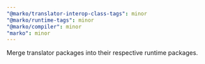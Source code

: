 ```yaml
---
"@marko/translator-interop-class-tags": minor
"@marko/runtime-tags": minor
"@marko/compiler": minor
"marko": minor
---
```


Merge translator packages into their respective runtime packages.
